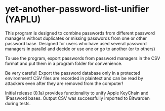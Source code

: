 # yet-another-password-list-unifier (YAPLU)

This program is designed to combine passwords from different password managers without duplicates or missing passwords from one or other password base. 
Designed for users who have used several password managers in parallel and decide or use one or go to another (or to others)

To use the program, export passwords from password managers in the CSV format and put them in a program folder for convenience.

Be very careful! Export the password database only in a protected environment! CSV files are recorded in plaintext and can be read by attackers even after they are removed from the computer!

Initial release (0.1a) provides functionality to unify Apple KeyChain and 1Password bases. Output CSV was successfully imported to Bitwarden during tests.
